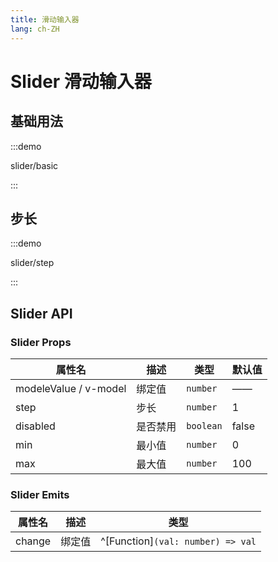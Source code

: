 ```yaml
---
title: 滑动输入器
lang: ch-ZH
---
```


# Slider 滑动输入器

## 基础用法

:::demo

slider/basic

:::

## 步长

:::demo

slider/step

:::

## Slider API

### Slider Props

| 属性名                | 描述     | 类型      | 默认值 |
| --------------------- | -------- | --------- | ------ |
| modeleValue / v-model | 绑定值   | `number`  | ——     |
| step                  | 步长     | `number`  | 1      |
| disabled              | 是否禁用 | `boolean` | false  |
| min                   | 最小值   | `number`  | 0      |
| max                   | 最大值   | `number`  | 100    |

### Slider Emits

| 属性名 | 描述   | 类型                              |
| ------ | ------ | --------------------------------- |
| change | 绑定值 | ^[Function]`(val: number) => val` |
